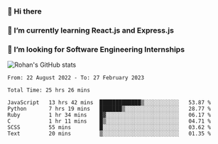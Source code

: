 ### 👋 Hi there 

<!--
**rohznmdev/rohznmdev** is a ✨ _special_ ✨ repository because its `README.md` (this file) appears on your GitHub profile.

Here are some ideas to get you started:

- 🔭 I’m currently working on ...
- 🌱 I’m currently learning Ruby and Ruby on Rails
- 👯 I’m looking to collaborate on ...
- 🤔 I’m looking for help with ...
- 💬 Ask me about ...
- 📫 How to reach me: ...
- 😄 Pronouns: ...
- ⚡ Fun fact: ...
-->
### 🌱 I’m currently learning React.js and Express.js
### 🤔 I’m looking for Software Engineering Internships
![Rohan's GitHub stats](https://github-readme-stats.vercel.app/api?username=rohznmdev&theme=dark&show_icons=true)

<!--START_SECTION:waka-->

```text
From: 22 August 2022 - To: 27 February 2023

Total Time: 25 hrs 26 mins

JavaScript   13 hrs 42 mins  █████████████▒░░░░░░░░░░░   53.87 %
Python       7 hrs 19 mins   ███████▒░░░░░░░░░░░░░░░░░   28.77 %
Ruby         1 hr 34 mins    █▓░░░░░░░░░░░░░░░░░░░░░░░   06.17 %
C            1 hr 11 mins    █▒░░░░░░░░░░░░░░░░░░░░░░░   04.71 %
SCSS         55 mins         █░░░░░░░░░░░░░░░░░░░░░░░░   03.62 %
Text         20 mins         ▒░░░░░░░░░░░░░░░░░░░░░░░░   01.35 %
```

<!--END_SECTION:waka-->

